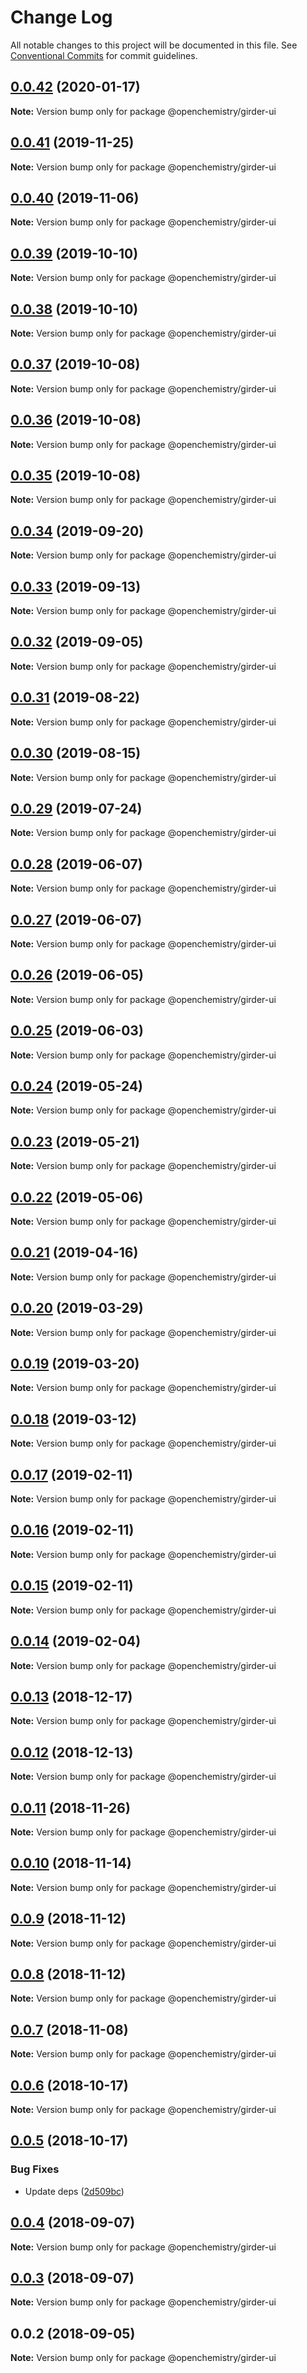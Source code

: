 # Change Log

All notable changes to this project will be documented in this file.
See [Conventional Commits](https://conventionalcommits.org) for commit guidelines.

## [0.0.42](https://github.com/OpenChemistry/oc-web-components/compare/@openchemistry/girder-ui@0.0.41...@openchemistry/girder-ui@0.0.42) (2020-01-17)

**Note:** Version bump only for package @openchemistry/girder-ui





## [0.0.41](https://github.com/OpenChemistry/oc-web-components/compare/@openchemistry/girder-ui@0.0.40...@openchemistry/girder-ui@0.0.41) (2019-11-25)

**Note:** Version bump only for package @openchemistry/girder-ui





## [0.0.40](https://github.com/OpenChemistry/oc-web-components/compare/@openchemistry/girder-ui@0.0.39...@openchemistry/girder-ui@0.0.40) (2019-11-06)

**Note:** Version bump only for package @openchemistry/girder-ui





## [0.0.39](https://github.com/OpenChemistry/oc-web-components/compare/@openchemistry/girder-ui@0.0.38...@openchemistry/girder-ui@0.0.39) (2019-10-10)

**Note:** Version bump only for package @openchemistry/girder-ui





## [0.0.38](https://github.com/OpenChemistry/oc-web-components/compare/@openchemistry/girder-ui@0.0.37...@openchemistry/girder-ui@0.0.38) (2019-10-10)

**Note:** Version bump only for package @openchemistry/girder-ui





## [0.0.37](https://github.com/OpenChemistry/oc-web-components/compare/@openchemistry/girder-ui@0.0.36...@openchemistry/girder-ui@0.0.37) (2019-10-08)

**Note:** Version bump only for package @openchemistry/girder-ui





## [0.0.36](https://github.com/OpenChemistry/oc-web-components/compare/@openchemistry/girder-ui@0.0.35...@openchemistry/girder-ui@0.0.36) (2019-10-08)

**Note:** Version bump only for package @openchemistry/girder-ui





## [0.0.35](https://github.com/OpenChemistry/oc-web-components/compare/@openchemistry/girder-ui@0.0.34...@openchemistry/girder-ui@0.0.35) (2019-10-08)

**Note:** Version bump only for package @openchemistry/girder-ui





## [0.0.34](https://github.com/OpenChemistry/oc-web-components/compare/@openchemistry/girder-ui@0.0.33...@openchemistry/girder-ui@0.0.34) (2019-09-20)

**Note:** Version bump only for package @openchemistry/girder-ui





## [0.0.33](https://github.com/OpenChemistry/oc-web-components/compare/@openchemistry/girder-ui@0.0.32...@openchemistry/girder-ui@0.0.33) (2019-09-13)

**Note:** Version bump only for package @openchemistry/girder-ui





## [0.0.32](https://github.com/OpenChemistry/oc-web-components/compare/@openchemistry/girder-ui@0.0.31...@openchemistry/girder-ui@0.0.32) (2019-09-05)

**Note:** Version bump only for package @openchemistry/girder-ui





## [0.0.31](https://github.com/OpenChemistry/oc-web-components/compare/@openchemistry/girder-ui@0.0.30...@openchemistry/girder-ui@0.0.31) (2019-08-22)

**Note:** Version bump only for package @openchemistry/girder-ui





## [0.0.30](https://github.com/OpenChemistry/oc-web-components/compare/@openchemistry/girder-ui@0.0.29...@openchemistry/girder-ui@0.0.30) (2019-08-15)

**Note:** Version bump only for package @openchemistry/girder-ui





## [0.0.29](https://github.com/OpenChemistry/oc-web-components/compare/@openchemistry/girder-ui@0.0.28...@openchemistry/girder-ui@0.0.29) (2019-07-24)

**Note:** Version bump only for package @openchemistry/girder-ui





## [0.0.28](https://github.com/OpenChemistry/oc-web-components/compare/@openchemistry/girder-ui@0.0.27...@openchemistry/girder-ui@0.0.28) (2019-06-07)

**Note:** Version bump only for package @openchemistry/girder-ui





## [0.0.27](https://github.com/OpenChemistry/oc-web-components/compare/@openchemistry/girder-ui@0.0.26...@openchemistry/girder-ui@0.0.27) (2019-06-07)

**Note:** Version bump only for package @openchemistry/girder-ui





## [0.0.26](https://github.com/OpenChemistry/oc-web-components/compare/@openchemistry/girder-ui@0.0.25...@openchemistry/girder-ui@0.0.26) (2019-06-05)

**Note:** Version bump only for package @openchemistry/girder-ui





## [0.0.25](https://github.com/OpenChemistry/oc-web-components/compare/@openchemistry/girder-ui@0.0.24...@openchemistry/girder-ui@0.0.25) (2019-06-03)

**Note:** Version bump only for package @openchemistry/girder-ui





## [0.0.24](https://github.com/OpenChemistry/oc-web-components/compare/@openchemistry/girder-ui@0.0.23...@openchemistry/girder-ui@0.0.24) (2019-05-24)

**Note:** Version bump only for package @openchemistry/girder-ui





## [0.0.23](https://github.com/OpenChemistry/oc-web-components/compare/@openchemistry/girder-ui@0.0.22...@openchemistry/girder-ui@0.0.23) (2019-05-21)

**Note:** Version bump only for package @openchemistry/girder-ui





## [0.0.22](https://github.com/OpenChemistry/oc-web-components/compare/@openchemistry/girder-ui@0.0.21...@openchemistry/girder-ui@0.0.22) (2019-05-06)

**Note:** Version bump only for package @openchemistry/girder-ui





## [0.0.21](https://github.com/OpenChemistry/oc-web-components/compare/@openchemistry/girder-ui@0.0.20...@openchemistry/girder-ui@0.0.21) (2019-04-16)

**Note:** Version bump only for package @openchemistry/girder-ui





## [0.0.20](https://github.com/OpenChemistry/oc-web-components/compare/@openchemistry/girder-ui@0.0.19...@openchemistry/girder-ui@0.0.20) (2019-03-29)

**Note:** Version bump only for package @openchemistry/girder-ui





## [0.0.19](https://github.com/OpenChemistry/oc-web-components/compare/@openchemistry/girder-ui@0.0.18...@openchemistry/girder-ui@0.0.19) (2019-03-20)

**Note:** Version bump only for package @openchemistry/girder-ui





## [0.0.18](https://github.com/OpenChemistry/oc-web-components/compare/@openchemistry/girder-ui@0.0.17...@openchemistry/girder-ui@0.0.18) (2019-03-12)

**Note:** Version bump only for package @openchemistry/girder-ui





## [0.0.17](https://github.com/OpenChemistry/oc-web-components/compare/@openchemistry/girder-ui@0.0.16...@openchemistry/girder-ui@0.0.17) (2019-02-11)

**Note:** Version bump only for package @openchemistry/girder-ui





## [0.0.16](https://github.com/OpenChemistry/oc-web-components/compare/@openchemistry/girder-ui@0.0.15...@openchemistry/girder-ui@0.0.16) (2019-02-11)

**Note:** Version bump only for package @openchemistry/girder-ui





## [0.0.15](https://github.com/OpenChemistry/oc-web-components/compare/@openchemistry/girder-ui@0.0.14...@openchemistry/girder-ui@0.0.15) (2019-02-11)

**Note:** Version bump only for package @openchemistry/girder-ui





## [0.0.14](https://github.com/OpenChemistry/oc-web-components/compare/@openchemistry/girder-ui@0.0.13...@openchemistry/girder-ui@0.0.14) (2019-02-04)

**Note:** Version bump only for package @openchemistry/girder-ui





## [0.0.13](https://github.com/OpenChemistry/oc-web-components/compare/@openchemistry/girder-ui@0.0.12...@openchemistry/girder-ui@0.0.13) (2018-12-17)

**Note:** Version bump only for package @openchemistry/girder-ui





## [0.0.12](https://github.com/OpenChemistry/oc-web-components/compare/@openchemistry/girder-ui@0.0.11...@openchemistry/girder-ui@0.0.12) (2018-12-13)

**Note:** Version bump only for package @openchemistry/girder-ui





## [0.0.11](https://github.com/OpenChemistry/oc-web-components/compare/@openchemistry/girder-ui@0.0.10...@openchemistry/girder-ui@0.0.11) (2018-11-26)

**Note:** Version bump only for package @openchemistry/girder-ui





## [0.0.10](https://github.com/OpenChemistry/oc-web-components/compare/@openchemistry/girder-ui@0.0.9...@openchemistry/girder-ui@0.0.10) (2018-11-14)

**Note:** Version bump only for package @openchemistry/girder-ui





## [0.0.9](https://github.com/OpenChemistry/oc-web-components/compare/@openchemistry/girder-ui@0.0.8...@openchemistry/girder-ui@0.0.9) (2018-11-12)

**Note:** Version bump only for package @openchemistry/girder-ui





## [0.0.8](https://github.com/OpenChemistry/oc-web-components/compare/@openchemistry/girder-ui@0.0.7...@openchemistry/girder-ui@0.0.8) (2018-11-12)

**Note:** Version bump only for package @openchemistry/girder-ui





## [0.0.7](https://github.com/OpenChemistry/oc-web-components/compare/@openchemistry/girder-ui@0.0.6...@openchemistry/girder-ui@0.0.7) (2018-11-08)

**Note:** Version bump only for package @openchemistry/girder-ui





## [0.0.6](https://github.com/OpenChemistry/oc-web-components/compare/@openchemistry/girder-ui@0.0.5...@openchemistry/girder-ui@0.0.6) (2018-10-17)

**Note:** Version bump only for package @openchemistry/girder-ui





## [0.0.5](https://github.com/OpenChemistry/oc-web-components/compare/@openchemistry/girder-ui@0.0.4...@openchemistry/girder-ui@0.0.5) (2018-10-17)


### Bug Fixes

* Update deps ([2d509bc](https://github.com/OpenChemistry/oc-web-components/commit/2d509bc))





<a name="0.0.4"></a>
## [0.0.4](https://github.com/OpenChemistry/oc-web-components/compare/@openchemistry/girder-ui@0.0.3...@openchemistry/girder-ui@0.0.4) (2018-09-07)




**Note:** Version bump only for package @openchemistry/girder-ui

<a name="0.0.3"></a>
## [0.0.3](https://github.com/OpenChemistry/oc-web-components/compare/@openchemistry/girder-ui@0.0.2...@openchemistry/girder-ui@0.0.3) (2018-09-07)




**Note:** Version bump only for package @openchemistry/girder-ui

<a name="0.0.2"></a>
## 0.0.2 (2018-09-05)




**Note:** Version bump only for package @openchemistry/girder-ui

